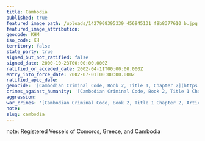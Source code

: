 ```yaml
---
title: Cambodia
published: true
featured_image_path: /uploads/1427908395339_456945131_f8b8377610_b.jpg
featured_image_attribution:
geocode: KHM
iso_code: KH
territory: false
state_party: true
signed_but_not_ratified: false
signed_date: 2000-10-23T00:00:00.000Z
ratified_or_acceded_date: 2002-04-11T00:00:00.000Z
entry_into_force_date: 2002-07-01T00:00:00.000Z
ratified_apic_date:
genocide: '[Cambodian Criminal Code, Book 2, Title 1, Chapter 2](https://iccdb.hrlc.net/data/doc/242/keyword/13/)'
crimes_against_humanity: '[Cambodian Criminal Code, Book 2, Title 1 Chapter 2, Article 188](https://iccdb.hrlc.net/data/doc/242/keyword/13/)'
aggression:
war_crimes: '[Cambodian Criminal Code, Book 2, Title 1 Chapter 2, Article 193-194](https://iccdb.hrlc.net/data/doc/242/keyword/13/)'
note:
slug: cambodia
---
```



note: Registered Vessels of Comoros, Greece, and Cambodia